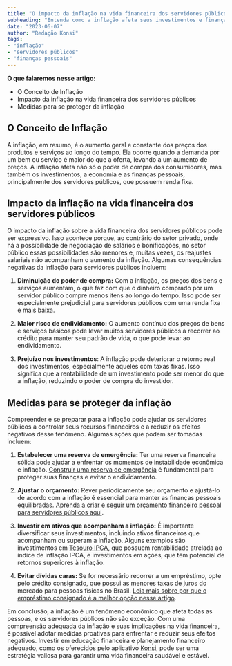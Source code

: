 ```yaml
---
title: "O impacto da inflação na vida financeira dos servidores públicos e como se proteger"
subheading: "Entenda como a inflação afeta seus investimentos e finanças pessoais e aprenda estratégias para reduzir seus efeitos negativos"
date: "2023-06-07"
author: "Redação Konsi"
tags:
- "inflação"
- "servidores públicos"
- "finanças pessoais"
---
```


**O que falaremos nesse artigo:**

- O Conceito de Inflação
- Impacto da inflação na vida financeira dos servidores públicos
- Medidas para se proteger da inflação

## O Conceito de Inflação

A inflação, em resumo, é o aumento geral e constante dos preços dos produtos e serviços ao longo do tempo. Ela ocorre quando a demanda por um bem ou serviço é maior do que a oferta, levando a um aumento de preços. A inflação afeta não só o poder de compra dos consumidores, mas também os investimentos, a economia e as finanças pessoais, principalmente dos servidores públicos, que possuem renda fixa.

## Impacto da inflação na vida financeira dos servidores públicos

O impacto da inflação sobre a vida financeira dos servidores públicos pode ser expressivo. Isso acontece porque, ao contrário do setor privado, onde há a possibilidade de negociação de salários e bonificações, no setor público essas possibilidades são menores e, muitas vezes, os reajustes salariais não acompanham o aumento da inflação. Algumas consequências negativas da inflação para servidores públicos incluem:

1. **Diminuição do poder de compra:** Com a inflação, os preços dos bens e serviços aumentam, o que faz com que o dinheiro comprado por um servidor público compre menos itens ao longo do tempo. Isso pode ser especialmente prejudicial para servidores públicos com uma renda fixa e mais baixa.

2. **Maior risco de endividamento:** O aumento contínuo dos preços de bens e serviços básicos pode levar muitos servidores públicos a recorrer ao crédito para manter seu padrão de vida, o que pode levar ao endividamento.

3. **Prejuízo nos investimentos**: A inflação pode deteriorar o retorno real dos investimentos, especialmente aqueles com taxas fixas. Isso significa que a rentabilidade de um investimento pode ser menor do que a inflação, reduzindo o poder de compra do investidor.

## Medidas para se proteger da inflação

Compreender e se preparar para a inflação pode ajudar os servidores públicos a controlar seus recursos financeiros e a reduzir os efeitos negativos desse fenômeno. Algumas ações que podem ser tomadas incluem:

1. **Estabelecer uma reserva de emergência:** Ter uma reserva financeira sólida pode ajudar a enfrentar os momentos de instabilidade econômica e inflação. [Construir uma reserva de emergência](https://www.konsi.com.br/postagens/a-importncia-da-reserva-de-emergncia-e-como-constru-la-com-inteligncia-financeira) é fundamental para proteger suas finanças e evitar o endividamento.

2. **Ajustar o orçamento:** Rever periodicamente seu orçamento e ajustá-lo de acordo com a inflação é essencial para manter as finanças pessoais equilibradas. [Aprenda a criar e seguir um orçamento financeiro pessoal para servidores públicos aqui](https://www.konsi.com.br/postagens/como-criar-e-seguir-um-oramento-financeiro-pessoal-para-servidores-pblicos).

3. **Investir em ativos que acompanham a inflação:** É importante diversificar seus investimentos, incluindo ativos financeiros que acompanham ou superam a inflação. Alguns exemplos são investimentos em [Tesouro IPCA](https://www.tesourotransparente.gov.br/), que possuem rentabilidade atrelada ao índice de inflação IPCA, e investimentos em ações, que têm potencial de retornos superiores à inflação.

4. **Evitar dívidas caras:** Se for necessário recorrer a um empréstimo, opte pelo crédito consignado, que possui as menores taxas de juros do mercado para pessoas físicas no Brasil. [Leia mais sobre por que o empréstimo consignado é a melhor opção nesse artigo](https://www.konsi.com.br/postagens/5-motivos-para-escolher-o-credito-consignado-publico).

Em conclusão, a inflação é um fenômeno econômico que afeta todas as pessoas, e os servidores públicos não são exceção. Com uma compreensão adequada da inflação e suas implicações na vida financeira, é possível adotar medidas proativas para enfrentar e reduzir seus efeitos negativos. Investir em educação financeira e planejamento financeiro adequado, como os oferecidos pelo aplicativo [Konsi](https://www.konsi.com.br/), pode ser uma estratégia valiosa para garantir uma vida financeira saudável e estável.